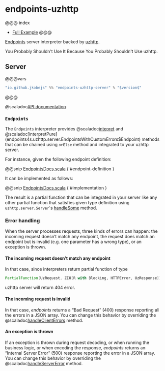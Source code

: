 endpoints-uzhttp
=========

@@@ index
* [Full Example](full-example.md)
@@@

[Endpoints](https://github.com/julienrf/endpoints) server interpreter backed by [uzhttp](https://github.com/polynote/uzhttp).

You Probably Shouldn't Use It Because You Probably Shouldn't Use uzhttp.
## Server
@@@vars
~~~ scala
"io.github.jkobejs" %% "endpoints-uzhttp-server" % "$version$"
~~~
@@@

@scaladoc[API documentation](endpoints4s.uzhttp.server.index)

### `Endpoints`

The `Endpoints` interpreter provides 
@scaladoc[intepret](endpoints4s.uzhttp.server.EndpointsWithCustomErrors$Endpoint)
and @scaladoc[interpretPure](endpoints4s.uzhttp.server.EndpointsWithCustomErrors$Endpoint)
methods that can be chained using `orElse` method and integrated to your uzhttp server.

For instance, given the following endpoint definition:

@@snip [EndpointsDocs.scala](/documentation/examples/basic/shared/src/main/scala/sample/algebra/DocumentedApi.scala) { #endpoint-definition }

It can be implemented as follows:

@@snip [EndpointsDocs.scala](/documentation/examples/basic/uzhttp-server/src/main/scala/sample/Api.scala) { #implementation }

The result is a partial function that can be integrated in your server like
any other partial function that satisfies given type definition using `uzhttp.server.Server`'s
[handleSome](https://github.com/polynote/uzhttp/blob/master/src/main/scala/uzhttp/server/Server.scala#L116) method.


### Error handling

When the server processes requests, three kinds of errors can happen: the incoming request doesn’t match
any endpoint, the request does match an endpoint but is invalid (e.g. one parameter has a wrong type), or
an exception is thrown.

#### The incoming request doesn’t match any endpoint

In that case, since interpreters return partial function of type 
```scala
PartialFunction[UzRequest, ZIO[R with Blocking, HTTPError, UzResponse]]
```
uzhttp server will return 404 error.

#### The incoming request is invalid

In that case, *endpoints* returns a “Bad Request” (400) response reporting all the errors in a
JSON array. You can change this behavior by overriding the
@scaladoc[handleClientErrors](endpoints4s.uzhttp.server.EndpointsWithCustomErrors) method.

#### An exception is thrown

If an exception is thrown during request decoding, or when running the business logic, or when
encoding the response, *endpoints* returns an “Internal Server Error” (500) response reporting
the error in a JSON array. You can change this behavior by overriding the
@scaladoc[handleServerError](endpoints4s.uzhttp.server.EndpointsWithCustomErrors) method.

